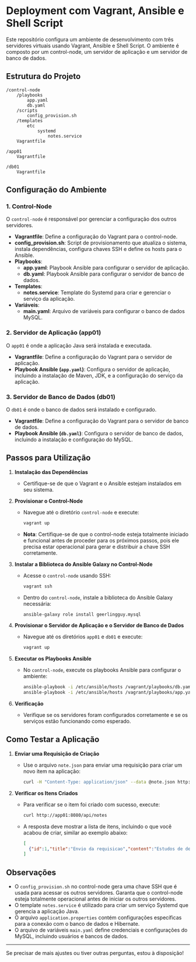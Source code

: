 # Deployment com Vagrant, Ansible e Shell Script

Este repositório configura um ambiente de desenvolvimento com três servidores virtuais usando Vagrant, Ansible e Shell Script. O ambiente é composto por um control-node, um servidor de aplicação e um servidor de banco de dados.

## Estrutura do Projeto

```
/control-node
    /playbooks
        app.yaml
        db.yaml
    /scripts
        config_provision.sh
    /templates
        etc
            systemd
                notes.service
    Vagrantfile

/app01
    Vagrantfile

/db01
    Vagrantfile
```

## Configuração do Ambiente

### 1. Control-Node

O `control-node` é responsável por gerenciar a configuração dos outros servidores.

- **Vagrantfile**: Define a configuração do Vagrant para o control-node.
- **config_provision.sh**: Script de provisionamento que atualiza o sistema, instala dependências, configura chaves SSH e define os hosts para o Ansible.
- **Playbooks**:
  - **app.yaml**: Playbook Ansible para configurar o servidor de aplicação.
  - **db.yaml**: Playbook Ansible para configurar o servidor de banco de dados.
- **Templates**:
  - **notes.service**: Template do Systemd para criar e gerenciar o serviço da aplicação.
- **Variáveis**:
  - **main.yaml**: Arquivo de variáveis para configurar o banco de dados MySQL.

### 2. Servidor de Aplicação (app01)

O `app01` é onde a aplicação Java será instalada e executada.

- **Vagrantfile**: Define a configuração do Vagrant para o servidor de aplicação.
- **Playbook Ansible (`app.yaml`)**: Configura o servidor de aplicação, incluindo a instalação de Maven, JDK, e a configuração do serviço da aplicação.

### 3. Servidor de Banco de Dados (db01)

O `db01` é onde o banco de dados será instalado e configurado.

- **Vagrantfile**: Define a configuração do Vagrant para o servidor de banco de dados.
- **Playbook Ansible (`db.yaml`)**: Configura o servidor de banco de dados, incluindo a instalação e configuração do MySQL.

## Passos para Utilização

1. **Instalação das Dependências**
   - Certifique-se de que o Vagrant e o Ansible estejam instalados em seu sistema.

2. **Provisionar o Control-Node**
   - Navegue até o diretório `control-node` e execute:
     ```bash
     vagrant up
     ```
   - **Nota**: Certifique-se de que o control-node esteja totalmente iniciado e funcional antes de proceder para os próximos passos, pois ele precisa estar operacional para gerar e distribuir a chave SSH corretamente.

3. **Instalar a Biblioteca do Ansible Galaxy no Control-Node**
   - Acesse o `control-node` usando SSH:
     ```bash
     vagrant ssh
     ```
   - Dentro do `control-node`, instale a biblioteca do Ansible Galaxy necessária:
     ```bash
     ansible-galaxy role install geerlingguy.mysql
     ```

4. **Provisionar o Servidor de Aplicação e o Servidor de Banco de Dados**
   - Navegue até os diretórios `app01` e `db01` e execute:
     ```bash
     vagrant up
     ```

5. **Executar os Playbooks Ansible**
   - No `control-node`, execute os playbooks Ansible para configurar o ambiente:
     ```bash
     ansible-playbook -i /etc/ansible/hosts /vagrant/playbooks/db.yaml
     ansible-playbook -i /etc/ansible/hosts /vagrant/playbooks/app.yaml
     ```

6. **Verificação**
   - Verifique se os servidores foram configurados corretamente e se os serviços estão funcionando como esperado.

## Como Testar a Aplicação

1. **Enviar uma Requisição de Criação**
   - Use o arquivo `note.json` para enviar uma requisição para criar um novo item na aplicação:
     ```bash
     curl -H "Content-Type: application/json" --data @note.json http://app01:8080/api/notes
     ```

2. **Verificar os Itens Criados**
   - Para verificar se o item foi criado com sucesso, execute:
     ```bash
     curl http://app01:8080/api/notes
     ```
   - A resposta deve mostrar a lista de itens, incluindo o que você acabou de criar, similar ao exemplo abaixo:
     ```json
     [
       {"id":1,"title":"Envio da requisicao","content":"Estudos de devops","createdAt":"2024-08-17T17:28:24.000+00:00","updatedAt":"2024-08-17T17:28:24.000+00:00"}
     ]
     ```

## Observações

- O `config_provision.sh` no control-node gera uma chave SSH que é usada para acessar os outros servidores. Garanta que o control-node esteja totalmente operacional antes de iniciar os outros servidores.
- O template `notes.service` é utilizado para criar um serviço Systemd que gerencia a aplicação Java.
- O arquivo `application.properties` contém configurações específicas para a conexão com o banco de dados e Hibernate.
- O arquivo de variáveis `main.yaml` define credenciais e configurações do MySQL, incluindo usuários e bancos de dados.

---

Se precisar de mais ajustes ou tiver outras perguntas, estou à disposição!
